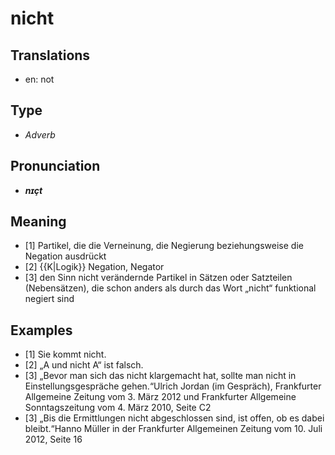 # nicht
## Translations
- en: not
## Type
- _Adverb_
## Pronunciation
- **_nɪçt_**
## Meaning
- [1] Partikel, die die Verneinung, die Negierung beziehungsweise die Negation ausdrückt
- [2] {{K|Logik}} Negation, Negator
- [3] den Sinn nicht verändernde Partikel in Sätzen oder Satzteilen (Nebensätzen), die schon anders als durch das Wort „nicht“ funktional negiert sind
## Examples
- [1] Sie kommt nicht.
- [2] „A und nicht A“ ist falsch.
- [3] „Bevor man sich das nicht klargemacht hat, sollte man nicht in Einstellungsgespräche gehen.“<ref>Ulrich Jordan (im Gespräch), Frankfurter Allgemeine Zeitung vom 3. März 2012 und Frankfurter Allgemeine Sonntagszeitung vom 4. März 2010, Seite C2</ref>
- [3] „Bis die Ermittlungen nicht abgeschlossen sind, ist offen, ob es dabei bleibt.“<ref>Hanno Müller in der Frankfurter Allgemeinen Zeitung vom 10. Juli 2012, Seite 16</ref>
